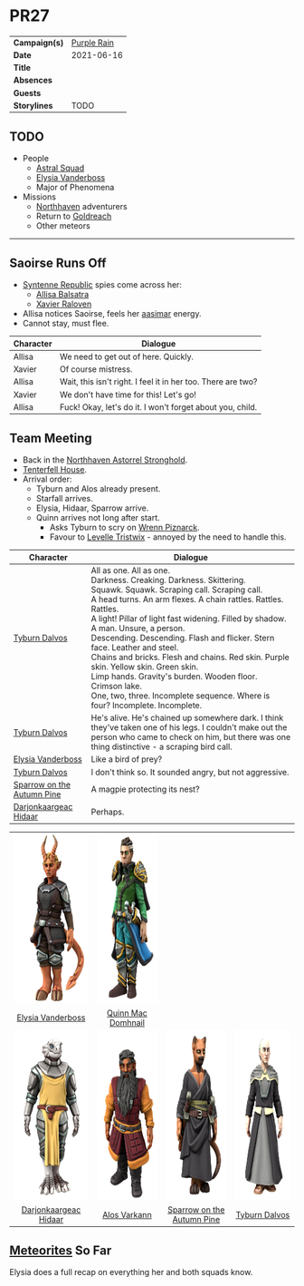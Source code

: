 # PR27

|||
| --- | --- |
| **Campaign(s)** | [Purple Rain](../campaigns/purple-rain.md) | session.2
| **Date** | 2021-06-16 |
| **Title** | |
| **Absences** | |
| **Guests** | |
| **Storylines** | TODO |

## TODO

- People
  - [Astral Squad](../organisations/astorrel/squads/astral-squad.md)
  - [Elysia Vanderboss](../characters/elysia-vanderboss.md)
  - Major of Phenomena
- Missions
  - [Northhaven](../places/cities/northhaven.md) adventurers
  - Return to [Goldreach](../civilisations/kingdom-of-astor/SETTLEMENTS/GOLDREACH/README.md)
  - Other meteors

---

## Saoirse Runs Off

- [Syntenne Republic](../civilisations/syntenne-republic/syntenne-republic.md) spies come across her:
  - [Allisa Balsatra](../characters/allisa-balsatra.md)
  - [Xavier Raloven](../characters/xavier-raloven.md)
- Allisa notices Saoirse, feels her [aasimar](../lineages/aasimar.md) energy.
- Cannot stay, must flee.

| Character | Dialogue
| --- | --- |
| Allisa | We need to get out of here. Quickly. |
| Xavier | Of course mistress. |
| Allisa | Wait, this isn't right. I feel it in her too. There are two? |
| Xavier | We don't have time for this! Let's go! |
| Allisa | Fuck! Okay, let's do it. I won't forget about you, child. |

## Team Meeting

- Back in the [Northhaven Astorrel Stronghold](../places/strongholds/northhaven-astorrel-stronghold.md).
- [Tenterfell House](../places/buildings/tenterfell-house.md).
- Arrival order:
  - Tyburn and Alos already present.
  - Starfall arrives.
  - Elysia, Hidaar, Sparrow arrive.
  - Quinn arrives not long after start.
    - Asks Tyburn to scry on [Wrenn Piznarck](../characters/wrenn-piznarck.md).
    - Favour to [Levelle Tristwix](../characters/levelle-tristwix.md) - annoyed by the need to handle this.

| Character | Dialogue |
| --- | --- |
| [Tyburn Dalvos](../characters/tyburn-dalvos.md) | All as one. All as one.<br>Darkness. Creaking. Darkness. Skittering.<br>Squawk. Squawk. Scraping call. Scraping call.<br>A head turns. An arm flexes. A chain rattles. Rattles. Rattles.<br>A light! Pillar of light fast widening. Filled by shadow. A man. Unsure, a person.<br>Descending. Descending. Flash and flicker. Stern face. Leather and steel.<br>Chains and bricks. Flesh and chains. Red skin. Purple skin. Yellow skin. Green skin.<br>Limp hands. Gravity's burden. Wooden floor. Crimson lake.<br>One, two, three. Incomplete sequence. Where is four? Incomplete. Incomplete. |
| [Tyburn Dalvos](../characters/tyburn-dalvos.md) | He's alive. He's chained up somewhere dark. I think they've taken one of his legs. I couldn't make out the person who came to check on him, but there was one thing distinctive - a scraping bird call. |
| [Elysia Vanderboss](../characters/elysia-vanderboss.md) | Like a bird of prey? |
| [Tyburn Dalvos](../characters/tyburn-dalvos.md) | I don't think so. It sounded angry, but not aggressive. |
| [Sparrow on the Autumn Pine](../characters/sparrow-on-the-autumn-pine.md) | A magpie protecting its nest? |
| [Darjonkaargeac Hidaar](../characters/darjonkaargeac-hidaar.md) | Perhaps. |

|||||
|:---:|:---:|:---:|:---:|
| <img src="https://raw.githubusercontent.com/jesskelsall/astarus-images/main/people/portraits/81d3db8d3e3009cd.png" height="300" /> | <img src="https://raw.githubusercontent.com/jesskelsall/astarus-images/main/people/portraits/061d35828fe6b2d5.png" height="300" /> |
| [Elysia Vanderboss](../characters/elysia-vanderboss.md) | [Quinn Mac Domhnail](../characters/quinn-mac-domhnail.md) |
| <img src="https://raw.githubusercontent.com/jesskelsall/astarus-images/main/people/portraits/0a64ffd6aaf731b7.png" height="300" /> | <img src="https://raw.githubusercontent.com/jesskelsall/astarus-images/main/people/portraits/601e5a966741b4ba.png" height="300" /> | <img src="https://raw.githubusercontent.com/jesskelsall/astarus-images/main/people/portraits/41e0b0962f18eb6b.png" height="300" /> | <img src="https://raw.githubusercontent.com/jesskelsall/astarus-images/main/people/portraits/34859beef3fb999b.png" height="300" /> |
| [Darjonkaargeac Hidaar](../characters/darjonkaargeac-hidaar.md) | [Alos Varkann](../characters/alos-varkann.md) | [Sparrow on the Autumn Pine](../characters/sparrow-on-the-autumn-pine.md) | [Tyburn Dalvos](../characters/tyburn-dalvos.md) |

## [Meteorites](../items/meteoric/meteorite.md) So Far

Elysia does a full recap on everything her and both squads know.
